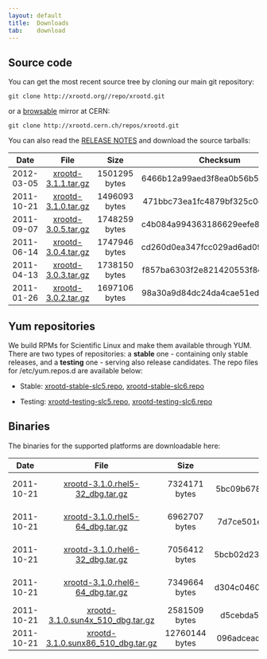 ```yaml
---
layout: default
title:  Downloads
tab:    download
---
```


Source code
-----------

You can get the most recent source tree by cloning our main git repository:

    git clone http://xrootd.org//repo/xrootd.git

or a [browsable](http://xrootd.cern.ch/repos/xrootd.git/) mirror at CERN:

    git clone http://xrootd.cern.ch/repos/xrootd.git

You can also read the [RELEASE NOTES](download/ReleaseNotes.html) and download
the source tarballs:

|Date      |File                                                       |Size         |Checksum                        |Comment      |
|:--------:|:---------------------------------------------------------:|:-----------:|:------------------------------:|:-----------:|
|2012-03-05|[xrootd-3.1.1.tar.gz](/download/v3.1.1/xrootd-3.1.1.tar.gz)|1501295 bytes|6466b12a99aed3f8ea0b56b5b3ace093|Version 3.1.1|
|2011-10-21|[xrootd-3.1.0.tar.gz](/download/v3.1.0/xrootd-3.1.0.tar.gz)|1496093 bytes|471bbc73ea1fc4879bf325c0eae3c62b|Version 3.1.0|
|2011-09-07|[xrootd-3.0.5.tar.gz](/download/v3.0.5/xrootd-3.0.5.tar.gz)|1748259 bytes|c4b084a994363186629eefe8e102668f|Version 3.0.5|
|2011-06-14|[xrootd-3.0.4.tar.gz](/download/v3.0.4/xrootd-3.0.4.tar.gz)|1747946 bytes|cd260d0ea347fcc029ad6ad092667d05|Version 3.0.4|
|2011-04-13|[xrootd-3.0.3.tar.gz](/download/v3.0.3/xrootd-3.0.3.tar.gz)|1738150 bytes|f857ba6303f2e821420553f8e54ee188|Version 3.0.3|
|2011-01-26|[xrootd-3.0.2.tar.gz](/download/v3.0.2/xrootd-3.0.2.tar.gz)|1697106 bytes|98a30a9d84dc24da4cae51ed26965f5b|Version 3.0.2|

Yum repositories
----------------

We build RPMs for Scientific Linux and make them available through YUM. There
are two types of repositories: a **stable** one - containing only stable
releases, and a **testing** one - serving also release candidates. The repo
files for /etc/yum.repos.d are available below:

* Stable: 
  [xrootd-stable-slc5.repo](/binaries/xrootd-stable-slc5.repo),
  [xrootd-stable-slc6.repo](/binaries/xrootd-stable-slc6.repo)

* Testing:
  [xrootd-testing-slc5.repo](/binaries/xrootd-testing-slc5.repo),
  [xrootd-testing-slc6.repo](/binaries/xrootd-testing-slc6.repo)

Binaries
--------

The binaries for the supported platforms are downloadable here:

|Date      |File                                                                                     |Size          |Checksum                        |Comment           |
|:--------:|:---------------------------------------------------------------------------------------:|:------------:|:------------------------------:|:----------------:|
|2011-10-21|[xrootd-3.1.0.rhel5-32_dbg.tar.gz](/download/v3.1.0/xrootd-3.1.0.rhel5-32_dbg.tar.gz)    |7324171 bytes |5bc09b678d46c7d8a643b1bd8a7695fd|Linux RHEL5 32bits|
|2011-10-21|[xrootd-3.1.0.rhel5-64_dbg.tar.gz](/download/v3.1.0/xrootd-3.1.0.rhel5-64_dbg.tar.gz)    |6962707 bytes |7d7ce501e27bb6204f41d0ffbd8077b5|Linux RHEL5 64bits|
|2011-10-21|[xrootd-3.1.0.rhel6-32_dbg.tar.gz](/download/v3.1.0/xrootd-3.1.0.rhel6-32_dbg.tar.gz)    |7056412 bytes |5bcb02d23d9ed00b9300e9680b22a865|Linux RHEL6 32bits|
|2011-10-21|[xrootd-3.1.0.rhel6-64_dbg.tar.gz](/download/v3.1.0/xrootd-3.1.0.rhel6-64_dbg.tar.gz)    |7349664 bytes |d304c046001b1776e18a57dba1c160a5|Linux RHEL6 64bits|
|2011-10-21|[xrootd-3.1.0.sun4x_510_dbg.tar.gz](/download/v3.1.0/xrootd-3.1.0.sun4x_510_dbg.tar.gz)  |2581509 bytes |d5cebda5c6aa44598eef33b4aff4fc83|Solaris Sparc     |
|2011-10-21|[xrootd-3.1.0.sunx86_510_dbg.tar.gz](/download/v3.1.0/xrootd-3.1.0.sunx86_510_dbg.tar.gz)|12760144 bytes|096adcead8e253e5cb98e69f41750ece|Solaris x86       |
